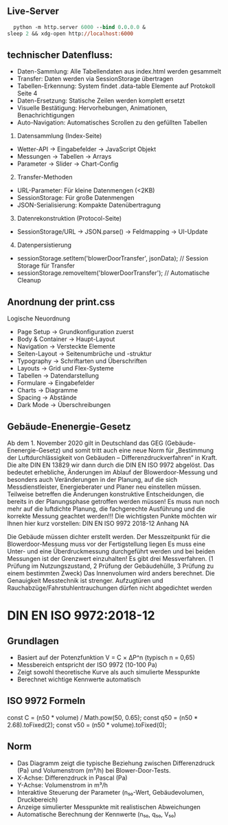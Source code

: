 ## Live-Server

```ps
  python -m http.server 6000 --bind 0.0.0.0 & 
sleep 2 && xdg-open http://localhost:6000
```

##  technischer Datenfluss:

- Daten-Sammlung: Alle Tabellendaten aus index.html werden gesammelt
- Transfer: Daten werden via SessionStorage übertragen
- Tabellen-Erkennung: System findet .data-table Elemente auf Protokoll Seite 4
- Daten-Ersetzung: Statische Zeilen werden komplett ersetzt
- Visuelle Bestätigung: Hervorhebungen, Animationen, Benachrichtigungen
- Auto-Navigation: Automatisches Scrollen zu den gefüllten Tabellen


1. Datensammlung (Index-Seite)

  - Wetter-API → Eingabefelder → JavaScript Objekt
  - Messungen → Tabellen → Arrays
  - Parameter → Slider → Chart-Config

2. Transfer-Methoden

  - URL-Parameter: Für kleine Datenmengen (<2KB)
  - SessionStorage: Für große Datenmengen
  - JSON-Serialisierung: Kompakte Datenübertragung

3. Datenrekonstruktion (Protocol-Seite)

  - SessionStorage/URL → JSON.parse() → Feldmapping → UI-Update

4. Datenpersistierung

  - sessionStorage.setItem('blowerDoorTransfer', jsonData);    // Session Storage für Transfer
  - sessionStorage.removeItem('blowerDoorTransfer');          // Automatische Cleanup



## Anordnung der print.css

Logische Neuordnung

- Page Setup → Grundkonfiguration zuerst
- Body & Container → Haupt-Layout
- Navigation → Versteckte Elemente
- Seiten-Layout → Seitenumbrüche und -struktur
- Typography → Schriftarten und Überschriften
- Layouts → Grid und Flex-Systeme
- Tabellen → Datendarstellung
- Formulare → Eingabefelder
- Charts → Diagramme
- Spacing → Abstände
- Dark Mode → Überschreibungen


## Gebäude-Enenergie-Gesetz

Ab dem 1. November 2020 gilt in Deutschland das GEG (Gebäude-Enenergie-Gesetz) und somit tritt auch eine neue Norm für „Bestimmung der Luftdurchlässigkeit von Gebäuden – Differenzdruckverfahren“ in Kraft. Die alte DIN EN 13829 wir dann durch die DIN EN ISO 9972 abgelöst.
Das bedeutet erhebliche, Änderungen im Ablauf der Blowerdoor-Messung und besonders auch Veränderungen in der Planung, auf die sich Messdienstleister,  Energieberater und Planer neu einstellen müssen. Teilweise betreffen die Änderungen konstruktive Entscheidungen, die bereits in der Planungsphase getroffen werden müssen! 
Es muss nun noch mehr auf die luftdichte Planung, die fachgerechte Ausführung und die korrekte Messung geachtet werden!!!
Die wichtigsten Punkte möchten wir Ihnen hier kurz vorstellen:
DIN EN ISO 9972 2018-12 Anhang NA 

Die Gebäude müssen dichter erstellt werden.
Der Messzeitpunkt für die Blowerdoor-Messung muss vor der Fertigstellung liegen
Es muss eine Unter- und eine Überdruckmessung durchgeführt werden und bei beiden Messungen ist der Grenzwert einzuhalten!
Es gibt drei Messverfahren. (1 Prüfung im Nutzungszustand, 2 Prüfung der Gebäudehülle, 3 Prüfung zu einem bestimmten Zweck)
Das Innenvolumen wird anders berechnet.
Die Genauigkeit Messtechnik ist strenger.
Aufzugtüren und Rauchabzüge/Fahrstuhlentrauchungen dürfen nicht abgedichtet werden

# DIN EN ISO 9972:2018-12
## Grundlagen

 -  Basiert auf der Potenzfunktion V = C × ΔP^n (typisch n = 0,65)
 -  Messbereich entspricht der ISO 9972 (10-100 Pa)
 -  Zeigt sowohl theoretische Kurve als auch simulierte Messpunkte
 -  Berechnet wichtige Kennwerte automatisch


## ISO 9972 Formeln

const C = (n50 * volume) / Math.pow(50, 0.65);
const q50 = (n50 * 2.68).toFixed(2);
const v50 = (n50 * volume).toFixed(0);


## Norm

 -  Das Diagramm zeigt die typische Beziehung zwischen Differenzdruck (Pa) und Volumenstrom (m³/h) bei Blower-Door-Tests.
 -  X-Achse: Differenzdruck in Pascal (Pa)
 -  Y-Achse: Volumenstrom in m³/h
 -  Interaktive Steuerung der Parameter (n₅₀-Wert, Gebäudevolumen, Druckbereich)
 -  Anzeige simulierter Messpunkte mit realistischen Abweichungen
 -  Automatische Berechnung der Kennwerte (n₅₀, q₅₀, V₅₀)
